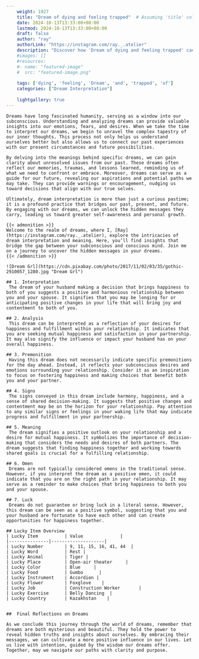 ```yaml
---
    weight: 1927
    title: "Dream of dying and feeling trapped"  # Assuming 'title' column exists
    date: 2024-10-13T13:33:00+08:00
    lastmod: 2024-10-13T13:33:00+08:00
    draft: false
    author: "ray"
    authorLink: "https://instagram.com/ray._.atelier"
    description: "Discover how 'Dream of dying and feeling trapped' can interpret your future and uncover its significant meanings in your life."
    #images: []
    #resources:
    #- name: "featured-image"
    #  src: "featured-image.png"
    
    tags: ['dying', 'feeling', 'Dream', 'and', 'trapped', 'of']
    categories: ["Dream Interpretation"]
    
    lightgallery: true
---
```

    
    Dreams have long fascinated humanity, serving as a window into our subconscious. Understanding and analyzing dreams can provide valuable insights into our emotions, fears, and desires. When we take the time to interpret our dreams, we begin to unravel the complex tapestry of our inner thoughts. This process not only helps us understand ourselves better but also allows us to connect our past experiences with our present circumstances and future possibilities.
    
    By delving into the meanings behind specific dreams, we can gain clarity about unresolved issues from our past. These dreams often reflect our memories, traumas, and lessons learned, reminding us of what we need to confront or embrace. Moreover, dreams can serve as a guide for our future, revealing our aspirations and potential paths we may take. They can provide warnings or encouragement, nudging us toward decisions that align with our true selves.
    
    Ultimately, dream interpretation is more than just a curious pastime; it is a profound practice that bridges our past, present, and future. By engaging with our dreams, we can unlock the hidden messages they carry, leading us toward greater self-awareness and personal growth.
    
    {{< admonition >}}
    Welcome to the realm of dreams, where I, [Ray](https://instagram.com/ray._.atelier), explore the intricacies of dream interpretation and meaning. Here, you’ll find insights that bridge the gap between your subconscious and conscious mind. Join me on a journey to uncover the hidden messages in your dreams.
    {{< /admonition >}}
    
    ![Dream Grl](https://cdn.pixabay.com/photo/2017/11/02/03/35/gothic-2910057_1280.jpg "Dream Grl")
    
    ## 1. Interpretation
     The dream of your husband making a decision that brings happiness to both of you suggests a positive and harmonious relationship between you and your spouse. It signifies that you may be longing for or anticipating positive changes in your life that will bring joy and contentment to both of you.
    
    ## 2. Analysis
     This dream can be interpreted as a reflection of your desires for happiness and fulfillment within your relationship. It indicates that you are seeking mutual happiness and satisfaction in your partnership. It may also signify the influence or impact your husband has on your overall happiness.
    
    ## 3. Premonition
     Having this dream does not necessarily indicate specific premonitions for the day ahead. Instead, it reflects your subconscious desires and emotions surrounding your relationship. Consider it as an inspiration to focus on fostering happiness and making choices that benefit both you and your partner.
    
    ## 4. Signs
     The signs conveyed in this dream include harmony, happiness, and a sense of shared decision-making. It suggests that positive changes and contentment may be on the horizon for your relationship. Pay attention to any similar signs or feelings in your waking life that may indicate progress and fulfillment in your partnership.
    
    ## 5. Meaning
     The dream signifies a positive outlook on your relationship and a desire for mutual happiness. It symbolizes the importance of decision-making that considers the needs and desires of both partners. The dream suggests that finding happiness together and working towards shared goals is crucial for a fulfilling relationship.
    
    ## 6. Omen
     Dreams are not typically considered omens in the traditional sense. However, if you interpret the dream as a positive omen, it could indicate that you are on the right path in your relationship. It may serve as a reminder to make choices that bring happiness to both you and your spouse.
    
    ## 7. Luck
     Dreams do not guarantee or bring luck in a literal sense. However, this dream can be seen as a positive symbol, suggesting that you and your husband are fortunate to have each other and can create opportunities for happiness together.
    
    ## Lucky Item Overview
    | Lucky Item          | Value              |
    |---------------|--------------------|
    | Lucky Number        | 9, 11, 15, 16, 41, 44  |
    | Lucky Word          | Rest |
    | Lucky Animal        | Tiger |
    | Lucky Place         | Open-air theater     |
    | Lucky Color         | Blue     |
    | Lucky Food          | Gumbo      |
    | Lucky Instrument    | Accordion |
    | Lucky Flower        | Foxglove    |
    | Lucky Job           | Construction Worker       |
    | Lucky Exercise      | Belly Dancing  |
    | Lucky Country       | Kazakhstan    |
    
    
    ##  Final Reflections on Dreams
    
    As we conclude this journey through the world of dreams, remember that dreams are both mysterious and beautiful. They hold the power to reveal hidden truths and insights about ourselves. By embracing their messages, we can cultivate a more positive influence in our lives. Let us live with intention, guided by the wisdom our dreams offer. Together, may we navigate our paths with clarity and purpose.
    